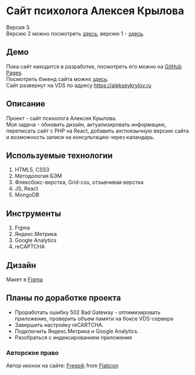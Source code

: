 # Сайт психолога Алексея Крылова
Версия 3.<br>
Версию 2 можно посмотреть [здесь](https://github.com/IVKrylova/psychologist-Krylov_version2), версию 1 - [здесь](https://github.com/IVKrylova/psychologist-Krylov_version1).

## Демо
Пока сайт находится в разработке, посмотреть его можно на [GitHub Pages](https://ivkrylova.github.io/psychologist-krylov/).<br>
Посмотреть бэкенд сайта можно [здесь](https://github.com/IVKrylova/psychologist-krylov-api).<br>
Сайт развернут на VDS по адресу https://alekseykrylov.ru

## Описание
Проект - сайт психолога Алексея Крылова.<br>
Моя задача - обновить дизайн, актуализировать информацию, переписать сайт с PHP на React, добавить англоязычную версию сайта и возможность записи на консультацию через каландарь.

## Используемые технологии
1. HTML5, CSS3
2. Методология БЭМ
3. Флексбокс-верстка, Grid-css, отзывчивая верстка
4. JS, React
5. MongoDB

## Инструменты
1. Figma
2. Яндекс.Метрика
3. Google Analytics
4. reCAPTCHA

## Дизайн
Макет в [Figma](https://www.figma.com/proto/CqsSmGp01qroaUPL8OrWSm/Untitled?page-id=0%3A1&node-id=204%3A4&viewport=-625%2C484%2C0.5&scaling=min-zoom)

## Планы по доработке проекта
* Проработать ошибку 502 Bad Gateway - оптимизировать приложение, проверить объем памяти на боксе VDS-сервера
* Завершить настройку reCARTCHA.
* Подключить Яндекс.Метрика и Google Analytics.
* Разобраться с индексированием приложения

### Авторское право
Автор иконок на сайте: [Freepik](https://www.freepik.com/) from [Flaticon](https://www.flaticon.com/)
